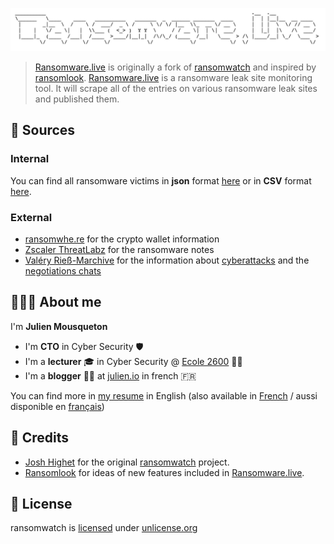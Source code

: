 ![](ransomware.live.png)

>[Ransomware.live](https://ransomware.live) is originally a fork of [ransomwatch](https://github.com/joshhighet/ransomwatch) and inspired by [ransomlook](https://github.com/RansomLook/RansomLook). 
>[Ransomware.live](https://ransomware.live) is a ransomware leak site monitoring tool. It will scrape all of the entries on various ransomware leak sites and published them.

## 🔭 Sources 

### Internal 

You can find all ransomware victims in **json** format [here](https://data.ransomware.live/posts.json) or in **CSV** format [here](https://www.ransomware.live/posts.csv).

### External

- [ransomwhe.re](https://ransomwhe.re/) for the crypto wallet information 
- [Zscaler ThreatLabz](https://github.com/threatlabz/ransomware_notes) for the ransomware notes 
- [Valéry Rieß-Marchive](https://twitter.com/ValeryMarchive) for the information about [cyberattacks](https://github.com/Casualtek/Cyberwatch/) and the [negotiations chats](https://github.com/Casualtek/Ransomchats)


## 👨🏼‍💼 About me 

I'm **Julien Mousqueton**

- I'm **CTO** in Cyber Security 🛡 
- I'm a **lecturer** 🎓 in Cyber Security @ [Ecole 2600](https://www.ecole2600.com) 🏴‍☠️
- I'm a **blogger** ✍🏻 at [julien.io](https://julien.io) in french 🇫🇷 

You can find more in [my resume](https://cv.julien.io) in English (also available in [French](https://cv.julien.io/fr) / aussi disponible en [français](https://cv.julien.io/fr))

## 🤩 Credits

- [Josh Highet](https://github.com/joshhighet) for the original [ransomwatch](https://github.com/joshhighet/ransomwatch) project. 
- [Ransomlook](https://github.com/RansomLook/Ransomlook) for ideas of new features included in [Ransomware.live](https://www.ransomware.live).

## 📜 License

ransomwatch is [licensed](https://github.com/jmousqueton/ransomware.live/blob/main/LICENSE) under [unlicense.org](https://unlicense.org/)
